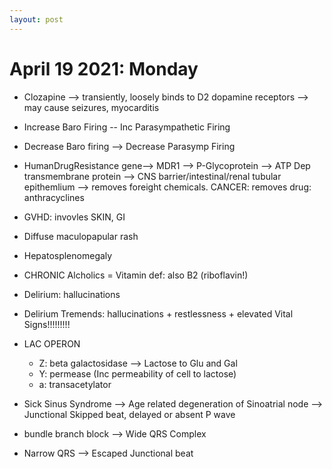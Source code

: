 ```yaml
---
layout: post
---
```


# April 19 2021: Monday


- Clozapine --> transiently, loosely binds to D2 dopamine receptors --> may cause seizures, myocarditis

- Increase Baro Firing -- Inc Parasympathetic Firing
- Decrease Baro firing --> Decrease Parasymp Firing


- HumanDrugResistance gene--> MDR1 --> P-Glycoprotein --> ATP Dep transmembrane protein --> CNS barrier/intestinal/renal tubular epithemlium --> removes foreight chemicals. CANCER: removes drug: anthracyclines


- GVHD: invovles SKIN, GI
 - Diffuse maculopapular rash
 - Hepatosplenomegaly


- CHRONIC Alcholics = Vitamin def: also B2 (riboflavin!)
 - Delirium: hallucinations
 - Delirium Tremends: hallucinations + restlessness + elevated Vital Signs!!!!!!!!!
 

 - LAC OPERON
    - Z: beta galactosidase --> Lactose to Glu and Gal
    - Y: permease (Inc permeability of cell to lactose)
    - a: transacetylator

- Sick Sinus Syndrome --> Age related degeneration of Sinoatrial node --> Junctional Skipped beat, delayed or absent P wave


- bundle branch block --> Wide QRS Complex
- Narrow QRS --> Escaped Junctional beat

